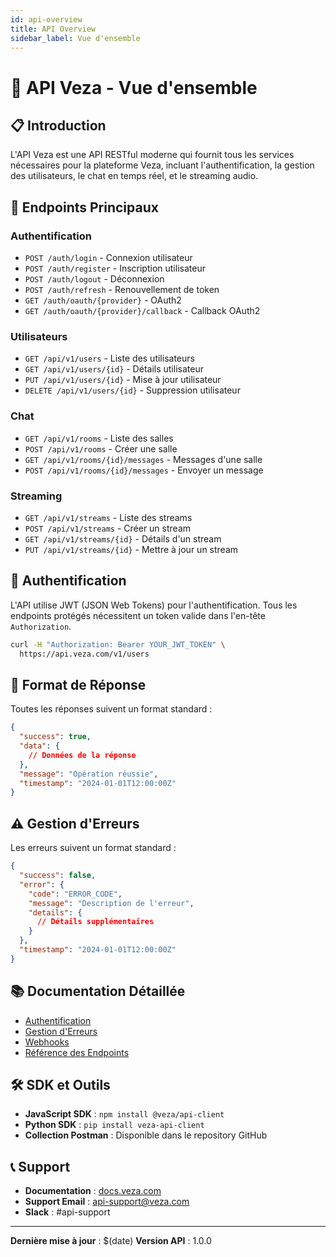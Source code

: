 ```yaml
---
id: api-overview
title: API Overview
sidebar_label: Vue d'ensemble
---
```


# 🚀 API Veza - Vue d'ensemble

## 📋 Introduction

L'API Veza est une API RESTful moderne qui fournit tous les services nécessaires pour la plateforme Veza, incluant l'authentification, la gestion des utilisateurs, le chat en temps réel, et le streaming audio.

## 🔗 Endpoints Principaux

### Authentification
- `POST /auth/login` - Connexion utilisateur
- `POST /auth/register` - Inscription utilisateur
- `POST /auth/logout` - Déconnexion
- `POST /auth/refresh` - Renouvellement de token
- `GET /auth/oauth/{provider}` - OAuth2
- `GET /auth/oauth/{provider}/callback` - Callback OAuth2

### Utilisateurs
- `GET /api/v1/users` - Liste des utilisateurs
- `GET /api/v1/users/{id}` - Détails utilisateur
- `PUT /api/v1/users/{id}` - Mise à jour utilisateur
- `DELETE /api/v1/users/{id}` - Suppression utilisateur

### Chat
- `GET /api/v1/rooms` - Liste des salles
- `POST /api/v1/rooms` - Créer une salle
- `GET /api/v1/rooms/{id}/messages` - Messages d'une salle
- `POST /api/v1/rooms/{id}/messages` - Envoyer un message

### Streaming
- `GET /api/v1/streams` - Liste des streams
- `POST /api/v1/streams` - Créer un stream
- `GET /api/v1/streams/{id}` - Détails d'un stream
- `PUT /api/v1/streams/{id}` - Mettre à jour un stream

## 🔐 Authentification

L'API utilise JWT (JSON Web Tokens) pour l'authentification. Tous les endpoints protégés nécessitent un token valide dans l'en-tête `Authorization`.

```bash
curl -H "Authorization: Bearer YOUR_JWT_TOKEN" \
  https://api.veza.com/v1/users
```

## 📝 Format de Réponse

Toutes les réponses suivent un format standard :

```json
{
  "success": true,
  "data": {
    // Données de la réponse
  },
  "message": "Opération réussie",
  "timestamp": "2024-01-01T12:00:00Z"
}
```

## ⚠️ Gestion d'Erreurs

Les erreurs suivent un format standard :

```json
{
  "success": false,
  "error": {
    "code": "ERROR_CODE",
    "message": "Description de l'erreur",
    "details": {
      // Détails supplémentaires
    }
  },
  "timestamp": "2024-01-01T12:00:00Z"
}
```

## 📚 Documentation Détaillée

- [Authentification](./authentication.md)
- [Gestion d'Erreurs](./error-handling.md)
- [Webhooks](./webhooks.md)
- [Référence des Endpoints](./endpoints-reference.md)

## 🛠️ SDK et Outils

- **JavaScript SDK** : `npm install @veza/api-client`
- **Python SDK** : `pip install veza-api-client`
- **Collection Postman** : Disponible dans le repository GitHub

## 📞 Support

- **Documentation** : [docs.veza.com](https://docs.veza.com)
- **Support Email** : api-support@veza.com
- **Slack** : #api-support

---

**Dernière mise à jour** : $(date)
**Version API** : 1.0.0 